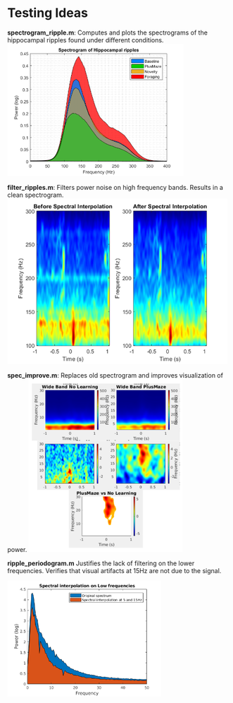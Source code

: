 # Testing Ideas

**spectrogram_ripple.m**: Computes and plots the spectrograms of the hippocampal ripples found under different conditions.
<img src="spec_ripp.png" width="400">

**filter_ripples.m**: Filters power noise on high frequency bands. Results in a clean spectrogram. 
<img src="result_filter.png" width="500">

**spec_improve.m**: Replaces old spectrogram and improves visualization of power. 
<img src="improved.png" width="350">

**ripple_periodogram.m**
Justifies the lack of filtering on the lower frequencies. Verifies that visual artifacts at 15Hz are not due to the signal. 

<img src="low_interpolation.png" width="350">

